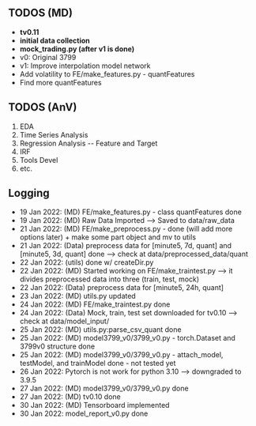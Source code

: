 ## TODOS (MD)

- __tv0.11__ 
- __initial data collection__ 
- __mock_trading.py (after v1 is done)__
- v0: Original 3799
- v1: Improve interpolation model network
- Add volatility to FE/make_features.py - quantFeatures
- Find more quantFeatures
  
## TODOS (AnV)
  
1. EDA
2. Time Series Analysis
3. Regression Analysis -- Feature and Target
4. IRF
5. Tools Devel
6. etc.

## Logging
  
- 19 Jan 2022: (MD) FE/make_features.py - class quantFeatures done
- 19 Jan 2022: (MD) Raw Data Imported --> Saved to data/raw_data
- 21 Jan 2022: (MD) FE/make_preprocess.py - done (will add more options later) + make some part object and mv to utils
- 21 Jan 2022: (Data) preprocess data for [minute5, 7d, quant] and [minute5, 3d, quant] done --> check at data/preprocessed_data/quant
- 22 Jan 2022: (utils) done w/ createDir.py
- 22 Jan 2022: (MD) Started working on FE/make_traintest.py --> it divides preprocessed data into three (train, test, mock)
- 22 Jan 2022: (Data) preprocess data for [minute5, 24h, quant]
- 23 Jan 2022: (MD) utils.py updated 
- 24 Jan 2022: (MD) FE/make_traintest.py done
- 24 Jan 2022: (Data) Mock, train, test set downloaded for tv0.10 --> check at data/model_input/
- 25 Jan 2022: (MD) utils.py:parse_csv_quant done
- 25 Jan 2022: (MD) model3799_v0/3799_v0.py - torch.Dataset and 3799v0 structure done
- 25 Jan 2022: (MD) model3799_v0/3799_v0.py - attach_model, testModel, and trainModel done - not tested yet
- 26 Jan 2022: Pytorch is not work for python 3.10 --> downgraded to 3.9.5
- 27 Jan 2022: (MD) model3799_v0/3799_v0.py done
- 27 Jan 2022: (MD) tv0.10 done
- 30 Jan 2022: (MD) Tensorboard implemented
- 30 Jan 2022: model_report_v0.py done